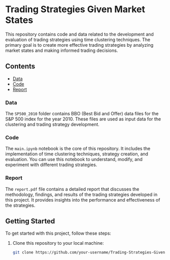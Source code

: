 # Trading Strategies Given Market States

This repository contains code and data related to the development and evaluation of trading strategies using time clustering techniques. The primary goal is to create more effective trading strategies by analyzing market states and making informed trading decisions.

## Contents

- [Data](#data)
- [Code](#code)
- [Report](#report)

### Data

The `SP500_2010` folder contains BBO (Best Bid and Offer) data files for the S&P 500 index for the year 2010. These files are used as input data for the clustering and trading strategy development.

### Code

The `main.ipynb` notebook is the core of this repository. It includes the implementation of time clustering techniques, strategy creation, and evaluation. You can use this notebook to understand, modify, and experiment with different trading strategies.

### Report

The `report.pdf` file contains a detailed report that discusses the methodology, findings, and results of the trading strategies developed in this project. It provides insights into the performance and effectiveness of the strategies.

## Getting Started

To get started with this project, follow these steps:

1. Clone this repository to your local machine:

   ```bash
   git clone https://github.com/your-username/Trading-Strategies-Given-Market-States.git

